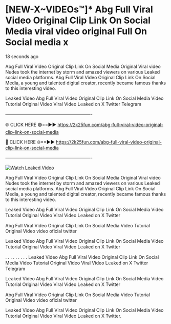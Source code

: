# [NEW-X~VIDEOs™]* Abg Full Viral Video Original Clip Link On Social Media viral video original Full On Social media x

18 seconds ago

Abg Full Viral Video Original Clip Link On Social Media Original Viral video Nudes took the internet by storm and amazed viewers on various Leaked social media platforms. Abg Full Viral Video Original Clip Link On Social Media, a young and talented digital creator, recently became famous thanks to this interesting video.

L𝚎aked Video Abg Full Viral Video Original Clip Link On Social Media Video Tutorial Original Video Viral Video L𝚎aked on X Twitter Telegram

———————————————————-

🌐 CLICK HERE 🟢==►► https://2k25fun.com/abg-full-viral-video-original-clip-link-on-social-media

🔴 CLICK HERE 🌐==►► https://2k25fun.com/abg-full-viral-video-original-clip-link-on-social-media

———————————————————-

[![Watch Leaked Video](https://miro.medium.com/v2/resize:fit:828/format:webp/1*cilzJN44JGOrTw9NJCrNHA.gif "Watch Leaked Video")](https://2k25fun.com/abg-full-viral-video-original-clip-link-on-social-media)

Abg Full Viral Video Original Clip Link On Social Media Original Viral video Nudes took the internet by storm and amazed viewers on various Leaked social media platforms. Abg Full Viral Video Original Clip Link On Social Media, a young and talented digital creator, recently became famous thanks to this interesting video.

L𝚎aked Video Abg Full Viral Video Original Clip Link On Social Media Video Tutorial Original Video Viral Video L𝚎aked on X Twitter

Abg Full Viral Video Original Clip Link On Social Media Video Tutorial Original Video video oficial twitter

L𝚎aked Video Abg Full Viral Video Original Clip Link On Social Media Video Tutorial Original Video Viral Video L𝚎aked on X Twitter

. . . . . . . . . L𝚎aked Video Abg Full Viral Video Original Clip Link On Social Media Video Tutorial Original Video Viral Video L𝚎aked on X Twitter Telegram

L𝚎aked Video Abg Full Viral Video Original Clip Link On Social Media Video Tutorial Original Video Viral Video L𝚎aked on X Twitter

Abg Full Viral Video Original Clip Link On Social Media Video Tutorial Original Video video oficial twitter

L𝚎aked Video Abg Full Viral Video Original Clip Link On Social Media Video Tutorial Original Video Viral Video L𝚎aked on X Twitter.